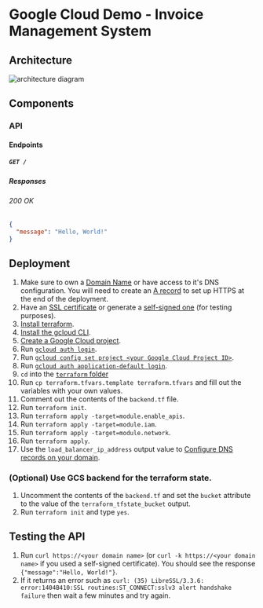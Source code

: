 # Google Cloud Demo - Invoice Management System

## Architecture

![architecture diagram](./architecture-diagram.svg)

## Components

### API

#### Endpoints

##### `GET /`

##### Responses

###### 200 OK

```json
{
  "message": "Hello, World!"
}
```

## Deployment

1. Make sure to own a [Domain Name](https://en.wikipedia.org/wiki/Domain_name) or have access to it's DNS configuration. You will need to create an [A record](https://support.google.com/a/answer/2576578?hl=en#zippy=%2Cconfigure-a-records-now) to set up HTTPS at the end of the deployment.
1. Have an [SSL certificate](https://www.cloudflare.com/en-ca/learning/ssl/what-is-an-ssl-certificate/) or generate a [self-signed one](https://www.ibm.com/docs/en/api-connect/2018.x?topic=overview-generating-self-signed-certificate-using-openssl) (for testing purposes).
1. [Install terraform](https://developer.hashicorp.com/terraform/downloads).
1. [Install the gcloud CLI](https://cloud.google.com/sdk/docs/install).
1. [Create a Google Cloud project](https://cloud.google.com/resource-manager/docs/creating-managing-projects#creating_a_project).
1. Run [`gcloud auth login`](https://cloud.google.com/sdk/gcloud/reference/auth/login).
1. Run [`gcloud config set project <your Google Cloud Project ID>`](https://cloud.google.com/sdk/gcloud/reference/config/set).
1. Run [`gcloud auth application-default login`](https://cloud.google.com/sdk/gcloud/reference/auth/application-default/login).
1. `cd` into the [`terraform` folder](./infra/deployment/terraform/)
1. Run `cp terraform.tfvars.template terraform.tfvars` and fill out the variables with your own values.
1. Comment out the contents of the `backend.tf` file.
1. Run `terraform init`.
1. Run `terraform apply -target=module.enable_apis`.
1. Run `terraform apply -target=module.iam`.
1. Run `terraform apply -target=module.network`.
1. Run `terraform apply`.
1. Use the `load_balancer_ip_address` output value to [Configure DNS records on your domain](https://cloud.google.com/run/docs/multiple-regions#dns-config).

### (Optional) Use GCS backend for the terraform state.

1. Uncomment the contents of the `backend.tf` and set the `bucket` attribute to the value of the `terraform_tfstate_bucket` output.
1. Run `terraform init` and type `yes`.

## Testing the API

1. Run `curl https://<your domain name>` (or `curl -k https://<your domain name>` if you used a self-signed certificate). You should see the response `{"message":"Hello, World!"}`.
1. If it returns an error such as `curl: (35) LibreSSL/3.3.6: error:1404B410:SSL routines:ST_CONNECT:sslv3 alert handshake failure` then wait a few minutes and try again.
